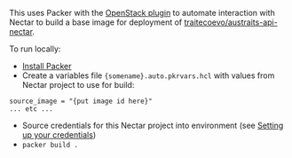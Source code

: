 This uses Packer with the [OpenStack plugin](https://www.packer.io/plugins/builders/openstack) to automate interaction with Nectar to build a base image for deployment of [traitecoevo/austraits-api-nectar]([https://github.com/traitecoevo/austraits-api-nectar).

To run locally:

- [Install Packer](https://www.packer.io/downloads)
- Create a variables file `{somename}.auto.pkrvars.hcl` with values from Nectar project to use for build:
```
source_image = "{put image id here}"
... etc ...
```
- Source credentials for this Nectar project into environment (see [Setting up your credentials](https://tutorials.rc.nectar.org.au/openstack-cli/04-credentials))
- `packer build .`
